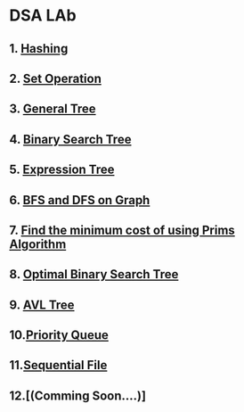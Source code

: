 # DSA LAb
## 1. [Hashing](https://github.com/mokalyogesh113/DSA-LAB/tree/main/1.%20Hashing)
## 2. [Set Operation](https://github.com/mokalyogesh113/DSA-LAB/tree/main/2.%20Set%20Operation)
## 3. [General Tree](https://github.com/mokalyogesh113/DSA-LAB/tree/main/3.%20General%20Tree)
## 4. [Binary Search Tree](https://github.com/mokalyogesh113/DSA-LAB/tree/main/4.%20Binary%20Search%20Tree)
## 5. [Expression Tree](https://github.com/mokalyogesh113/DSA-LAB/tree/main/5.%20Expression%20Tree)
## 6. [BFS and DFS on Graph](https://github.com/mokalyogesh113/DSA-LAB/tree/main/6.%20BFS%20and%20DFS)
## 7. [Find the minimum cost of using Prims Algorithm](https://github.com/mokalyogesh113/DSA-LAB/tree/main/7.Prims%20Algorithm)
## 8. [Optimal Binary Search Tree](https://github.com/mokalyogesh113/DSA-LAB/tree/main/8.%20OBST)
## 9. [AVL Tree](https://github.com/mokalyogesh113/DSA-LAB/tree/main/9.%20AVL%20TREE)
## 10.[Priority Queue](https://github.com/mokalyogesh113/DSA-LAB/tree/main/10.%20Priority%20Queue)
## 11.[Sequential File](https://github.com/mokalyogesh113/DSA-LAB/tree/main/11.%20Sequential%20File)
## 12.[(Comming Soon....)] 
